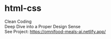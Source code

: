 # html-css
Clean Coding <br>
Deep Dive into a Proper Design Sense <br>
See Project: https://omnifood-meals-ai.netlify.app/
